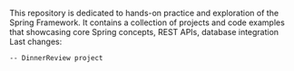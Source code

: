 This repository is dedicated to hands-on practice and exploration of the Spring Framework. 
It contains a collection of projects and code examples that showcasing core Spring concepts, REST APIs, database integration
Last changes:
```
-- DinnerReview project
```
